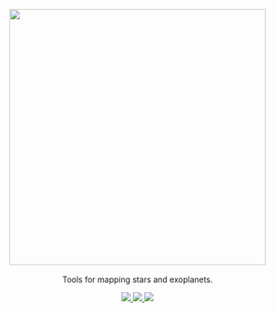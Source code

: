 <p align="center">
  <img width = "450" src="https://github.com/rodluger/starry/blob/master/docs/starry.png?raw=true"/>
  <br>
  <br>
  Tools for mapping stars and exoplanets.
  <p align="center">
    <a href="https://dev.azure.com/rodluger/starry/_build">
    <img src="https://dev.azure.com/rodluger/starry/_apis/build/status/rodluger.starry?branchName=dev"/>
  </a>
    <a href="http://adsabs.harvard.edu/abs/2019AJ....157...64L">
      <img src="https://img.shields.io/badge/read-the_paper-7d93c7.svg?style=flat"/>
    </a>
    <a href="https://rodluger.github.io/starry/v1.0.0.dev1">
      <img src="https://img.shields.io/badge/read-the_docs-7d93c7.svg?style=flat"/>
    </a>
  </p>
</p>

